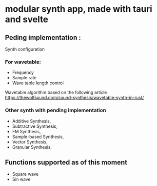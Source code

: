 # modular synth app, made with tauri and svelte 

## Peding implementation :
Synth configuration

### For wavetable:
- Frequency
- Sample rate
- Wave table length control

Wavetable algorithm based on the following article https://thewolfsound.com/sound-synthesis/wavetable-synth-in-rust/

### Other synth with pending implementation

- Additive Synthesis,
- Subtractive Synthesis,
- FM Synthesis,
- Sample-based Synthesis,
- Vector Synthesis,
- Granular Synthesis,

## Functions supported as of this moment

- Square wave
- Sin wave
